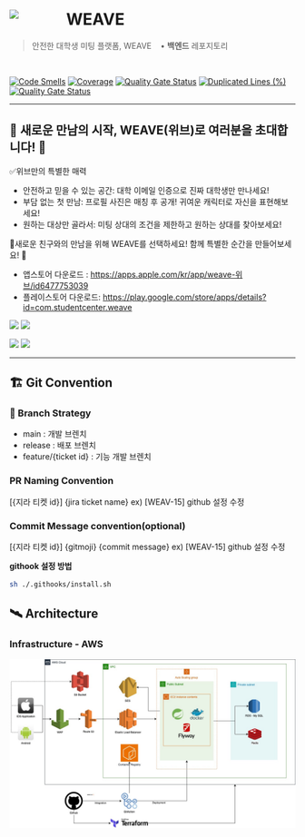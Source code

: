 # WEAVE <img src="https://avatars.githubusercontent.com/u/155827707?s=400&u=98d46e358a24b2d4443bdaa595d1d33541cafefb&v=4" align=left width=100>

> 안전한 대학생 미팅 플랫폼, WEAVE &nbsp;&nbsp; • <b>백엔드</b> 레포지토리

<br>

[![Code Smells](https://sonarcloud.io/api/project_badges/measure?project=Student-Center_weave-server&metric=code_smells)](https://sonarcloud.io/summary/new_code?id=Student-Center_weave-server)
[![Coverage](https://sonarcloud.io/api/project_badges/measure?project=Student-Center_weave-server&metric=coverage)](https://sonarcloud.io/summary/new_code?id=Student-Center_weave-server)
[![Quality Gate Status](https://sonarcloud.io/api/project_badges/measure?project=Student-Center_weave-server&metric=alert_status)](https://sonarcloud.io/summary/new_code?id=Student-Center_weave-server)
[![Duplicated Lines (%)](https://sonarcloud.io/api/project_badges/measure?project=Student-Center_weave-server&metric=duplicated_lines_density)](https://sonarcloud.io/summary/new_code?id=Student-Center_weave-server)
[![Quality Gate Status](https://sonarcloud.io/api/project_badges/measure?project=Student-Center_weave-server&metric=alert_status)](https://sonarcloud.io/summary/new_code?id=Student-Center_weave-server)

---

## 🌟 새로운 만남의 시작, WEAVE(위브)로 여러분을 초대합니다! 🌟

✅️위브만의 특별한 매력
- 안전하고 믿을 수 있는 공간: 대학 이메일 인증으로 진짜 대학생만 만나세요!
- 부담 없는 첫 만남: 프로필 사진은 매칭 후 공개! 귀여운 캐릭터로 자신을 표현해보세요!
- 원하는 대상만 골라서: 미팅 상대의 조건을 제한하고 원하는 상대를 찾아보세요!

🚀새로운 친구와의 만남을 위해 WEAVE를 선택하세요! 함께 특별한 순간을 만들어보세요! 🚀

- 앱스토어 다운로드 : https://apps.apple.com/kr/app/weave-위브/id6477753039
- 플레이스토어 다운로드: https://play.google.com/store/apps/details?id=com.studentcenter.weave

<p float="left"> <img src="https://github.com/Student-Center/weave-server/assets/28651727/66f03093-5b81-4e0d-bc9f-2540d413bfe0" width="300" /> <img src="https://github.com/Student-Center/weave-server/assets/28651727/9ef05940-25e2-4027-bb0f-e82cb1549a31" width="300" /> </p> <p float="left"> <img src="https://github.com/Student-Center/weave-server/assets/28651727/1312eed8-b41a-43fa-9d1c-7ead32831f94" width="300" /> <img src="https://github.com/Student-Center/weave-server/assets/28651727/212deb78-ed2e-4b12-9ce8-0d3662b27eec" width="300" /> </p>

---

## 🏗 Git Convention

### 🎋 Branch Strategy

- main : 개발 브렌치
- release : 배포 브렌치
- feature/{ticket id} : 기능 개발 브렌치

### PR Naming Convention

[{지라 티켓 id}] {jira ticket name}
ex) [WEAV-15] github 설정 수정

### Commit Message convention(optional)

[{지라 티켓 id}] {gitmoji} {commit message}
ex) [WEAV-15] github 설정 수정

**githook 설정 방법**

```bash
sh ./.githooks/install.sh
```

## 🛰️ Architecture

### Infrastructure - AWS

![weave-infra.jpg](./docs/weave-infra.jpg)
